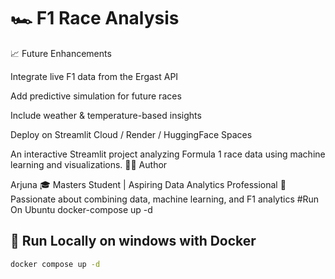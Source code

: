 # 🏎️ F1 Race Analysis 
📈 Future Enhancements

Integrate live F1 data from the Ergast API

Add predictive simulation for future races

Include weather & temperature-based insights

Deploy on Streamlit Cloud / Render / HuggingFace Spaces

An interactive Streamlit project  analyzing Formula 1 race data using machine learning and visualizations.
🧑‍💻 Author

Arjuna
🎓 Masters Student | Aspiring  Data Analytics Professional
💼 Passionate about combining data, machine learning, and F1 analytics
#Run On Ubuntu 
docker-compose up -d

## 🚀 Run Locally on windows with Docker

```bash
docker compose up -d


